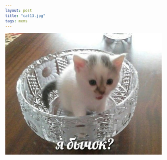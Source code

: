 ```yaml
---
layout: post
title: "cat13.jpg"
tags: mems
---
```


![Alt text](/assets/img/mems/cats/13.jpg "a title")